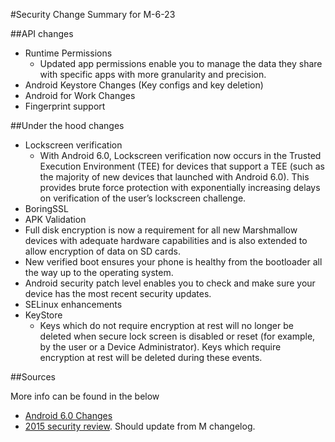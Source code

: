 #Security Change Summary for M-6-23

##API changes

- Runtime Permissions
  - Updated app permissions enable you to manage the data they share with specific apps with more granularity and precision.
- Android Keystore Changes (Key configs and key deletion)
- Android for Work Changes
- Fingerprint support

##Under the hood changes

- Lockscreen verification
  - With Android 6.0, Lockscreen verification now occurs in the Trusted Execution Environment (TEE) for devices that support a TEE (such as the majority of new devices that launched with Android 6.0). This provides brute force protection with exponentially increasing delays on verification of the user’s lockscreen challenge.
- BoringSSL
- APK Validation
- Full disk encryption is now a requirement for all new Marshmallow devices with adequate hardware capabilities and is also extended to allow encryption of data on SD cards.
- New verified boot ensures your phone is healthy from the bootloader all the way up to the operating system.
- Android security patch level enables you to check and make sure your device has the most recent security updates.
- SELinux enhancements
- KeyStore
  - Keys which do not require encryption at rest will no longer be deleted when secure lock screen is disabled or reset (for example, by the user or a Device Administrator). Keys which require encryption at rest will be deleted during these events.

##Sources

More info can be found in the below

- [Android 6.0 Changes](http://developer.android.com/about/versions/marshmallow/android-6.0-changes.html#behavior-keystore)
- [2015 security review](https://security.googleblog.com/2016/04/android-security-2015-annual-report.html). Should update from M changelog.

